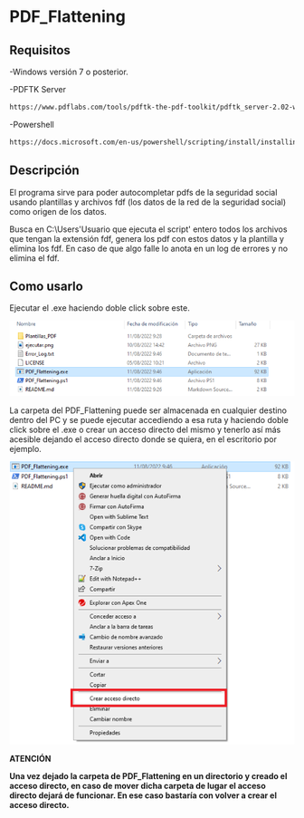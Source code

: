 # PDF_Flattening

## Requisitos

-Windows versión 7 o posterior.

-PDFTK Server

```bash
https://www.pdflabs.com/tools/pdftk-the-pdf-toolkit/pdftk_server-2.02-win-setup.exe
```

-Powershell

```bash
https://docs.microsoft.com/en-us/powershell/scripting/install/installing-powershell-on-windows?view=powershell-7.2#zip
```

## Descripción

El programa sirve para poder autocompletar pdfs de la seguridad social usando plantillas y archivos fdf (los datos de la red de la seguridad social) como origen de los datos.

Busca en C:\Users\'Usuario que ejecuta el script' entero todos los archivos que tengan la extensión fdf, genera los pdf con estos datos y la plantilla y elimina los fdf. En caso de que algo falle lo anota en un log de errores y no elimina el fdf.

## Como usarlo

Ejecutar el .exe haciendo doble click sobre este.


<div align="center">
    <img src="/Resources/ejecutar.png" width="800px"</img> 
</div>

 La carpeta del PDF_Flattening puede ser almacenada en cualquier destino dentro del PC y se puede ejecutar accediendo a esa ruta y haciendo doble click sobre el .exe o crear un acceso directo del mismo y tenerlo así más acesible dejando el acceso directo donde se quiera, en el escritorio por ejemplo.

<div align="center">
    <img src="/Resources/accesodirecto.png" width="800px"</img> 
</div>

**ATENCIÓN**

**Una vez dejado la carpeta de PDF_Flattening en un directorio y creado el acceso directo, en caso de mover dicha carpeta de lugar el acceso directo dejará de funcionar. En ese caso bastaría con volver a crear el acceso directo.**
